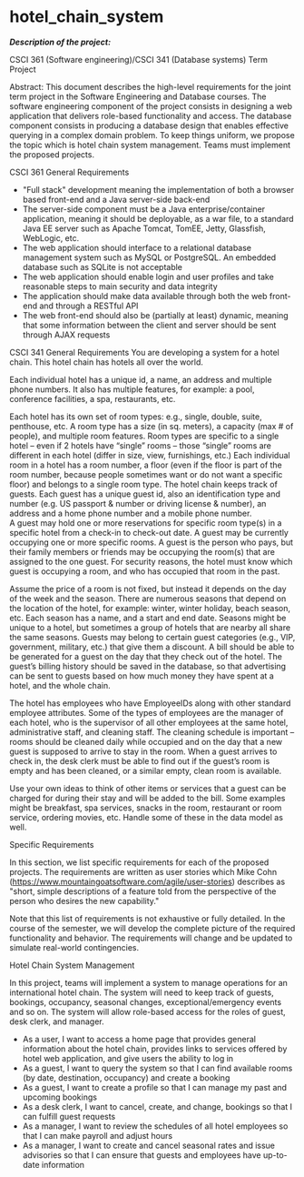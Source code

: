 # hotel_chain_system

***Description of the project:***

CSCI 361 (Software engineering)/CSCI 341 (Database systems) Term Project

Abstract: This document describes the high-level requirements for the joint term project in the Software Engineering and Database courses.  The software engineering component of the project consists in designing a web application that delivers role-based functionality and access.  The database component consists in producing a database design that enables effective querying in a complex domain problem.  To keep things uniform, we propose the topic which is hotel chain system management.  Teams must implement the proposed projects.

CSCI 361 General Requirements
- "Full stack" development meaning the implementation of both a browser based front-end and a Java server-side back-end 
-	The server-side component must be a Java enterprise/container application, meaning it should be deployable, as a war file, to a standard Java EE server such as Apache Tomcat, TomEE, Jetty, Glassfish, WebLogic, etc. 
-	The web application should interface to a relational database management system such as MySQL or PostgreSQL.  An embedded database such as SQLite is not acceptable
-	The web application should enable login and user profiles and take reasonable steps to main security and data integrity 
-	The application should make data available through both the web front-end and through a RESTful API
-	The web front-end should also be (partially at least) dynamic, meaning that some information between the client and server should be sent through AJAX requests

CSCI 341 General Requirements
You are developing a system for a hotel chain.  This hotel chain has hotels all over the world.  

Each individual hotel has a unique id, a name, an address and multiple phone numbers.  It also has multiple features, for example: a pool, conference facilities, a spa, restaurants, etc.

Each hotel has its own set of room types: e.g., single, double, suite, penthouse, etc.  A room type has a size (in sq. meters), a capacity (max # of people), and multiple room features.  Room types are specific to a single hotel – even if 2 hotels have “single” rooms – those “single” rooms are different in each hotel (differ in size, view, furnishings, etc.)
Each individual room in a hotel has a room number, a floor (even if the floor is part of the room number, because people sometimes want or do not want a specific floor) and belongs to a single room type. 
The hotel chain keeps track of guests.  Each guest has a unique guest id, also an identification type and number (e.g. US passport & number or driving license & number), an address and a home phone number and a mobile phone number.  
A guest may hold one or more reservations for specific room type(s) in a specific hotel from a check-in to check-out date.  A guest may be currently occupying one or more specific rooms.  A guest is the person who pays, but their family members or friends may be occupying the room(s) that are assigned to the one guest.  For security reasons, the hotel must know which guest is occupying a room, and who has occupied that room in the past.

Assume the price of a room is not fixed, but instead it depends on the day of the week and the season.  There are numerous seasons that depend on the location of the hotel, for example: winter, winter holiday, beach season, etc.   Each season has a name, and a start and end date.  Seasons might be unique to a hotel, but sometimes a group of hotels that are nearby all share the same seasons.  Guests may belong to certain guest categories (e.g., VIP, government, military, etc.) that give them a discount.  A bill should be able to be generated for a guest on the day that they check out of the hotel.  The guest’s billing history should be saved in the database, so that advertising can be sent to guests based on how much money they have spent at a hotel, and the whole chain.

The hotel has employees who have EmployeeIDs along with other standard employee attributes.  Some of the types of employees are the manager of each hotel, who is the supervisor of all other employees at the same hotel, administrative staff, and cleaning staff.  The cleaning schedule is important – rooms should be cleaned daily while occupied and on the day that a new guest is supposed to arrive to stay in the room.  When a guest arrives to check in, the desk clerk must be able to find out if the guest’s room is empty and has been cleaned, or a similar empty, clean room is available.

Use your own ideas to think of other items or services that a guest can be charged for during their stay and will be added to the bill.  Some examples might be breakfast, spa services, snacks in the room, restaurant or room service, ordering movies, etc.  Handle some of these in the data model as well.

Specific Requirements

In this section, we list specific requirements for each of the proposed projects.  The requirements are written as user stories which Mike Cohn (https://www.mountaingoatsoftware.com/agile/user-stories) describes as "short, simple descriptions of a feature told from the perspective of the person who desires the new capability."  

Note that this list of requirements is not exhaustive or fully detailed.  In the course of the semester, we will develop the complete picture of the required functionality and behavior.  The requirements will change and be updated to simulate real-world contingencies.   

Hotel Chain System Management

In this project, teams will implement a system to manage operations for an international hotel chain.  The system will need to keep track of guests, bookings, occupancy, seasonal changes, exceptional/emergency events and so on.  The system will allow role-based access for the roles of guest, desk clerk, and manager.  

-	As a user, I want to access a home page that provides general information about the hotel chain, provides links to services offered by hotel web application, and give users the ability to log in
-	As a guest, I want to query the system so that I can find available rooms (by date, destination, occupancy) and create a booking
-	As a guest, I want to create a profile so that I can manage my past and upcoming bookings
-	As a desk clerk, I want to cancel, create, and change, bookings so that I can fulfill guest requests
-	As a manager, I want to review the schedules of all hotel employees so that I can make payroll and adjust hours
-	As a manager, I want to create and cancel seasonal rates and issue advisories so that I can ensure that guests and employees have up-to-date information
